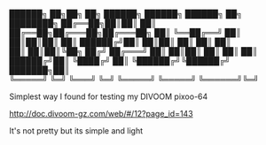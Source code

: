 
██████╗ ██╗██╗   ██╗    ██████╗  ██████╗  ██████╗     ██╗  ████████╗
██╔══██╗██║██║   ██║    ██╔══██╗██╔═══██╗██╔═══██╗    ██║  ╚══██╔══╝
██║  ██║██║██║   ██║    ██████╔╝██║   ██║██║   ██║    ██║     ██║   
██║  ██║██║╚██╗ ██╔╝    ██╔═══╝ ██║   ██║██║   ██║    ██║     ██║   
██████╔╝██║ ╚████╔╝     ██║     ╚██████╔╝╚██████╔╝    ███████╗██║   
╚═════╝ ╚═╝  ╚═══╝      ╚═╝      ╚═════╝  ╚═════╝     ╚══════╝╚═╝   
                                                                    
Simplest way I found for testing my DIVOOM pixoo-64

http://doc.divoom-gz.com/web/#/12?page_id=143

It's not pretty but its simple and light
